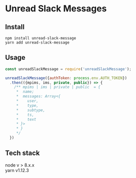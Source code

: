# Unread Slack Messages

## Install

`npm install unread-slack-message`  
`yarn add unread-slack-message`  

## Usage
```javascript
const unreadSlackMessage = require('unreadSlackMessage');

unreadSlackMessage({authToken: process.env.AUTH_TOKEN})
  .then(({mpims, ims, private, public}) => {
    /** mpims | ims | private | public  = {
     *  name;
     *  messages: Array<{
     *    user,
     *    type,
     *    subtype,
     *    ts,
     *    text
     * }>
     * }
     */
  })
```

## Tech stack
node v > 8.x.x  
yarn v1.12.3
